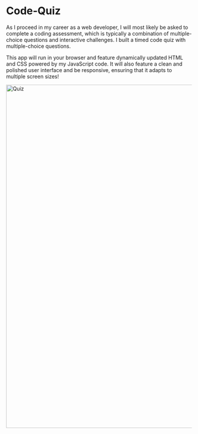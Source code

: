 # Code-Quiz

As I proceed in my career as a web developer, I will most likely be asked to complete a coding assessment, which is typically a combination of multiple-choice questions and interactive challenges. I built a timed code quiz with multiple-choice questions. 

This app will run in your browser and feature dynamically updated HTML and CSS powered by my JavaScript code. It will also feature a clean and polished user interface and be responsive, ensuring that it adapts to multiple screen sizes! 

<img width="929" alt="Quiz" src="https://user-images.githubusercontent.com/77952267/110229687-4d035880-7ed9-11eb-96a6-6ecd1b4cc824.png">
